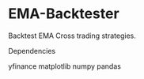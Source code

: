 # EMA-Backtester
Backtest EMA Cross trading strategies.

Dependencies

yfinance
matplotlib
numpy
pandas
